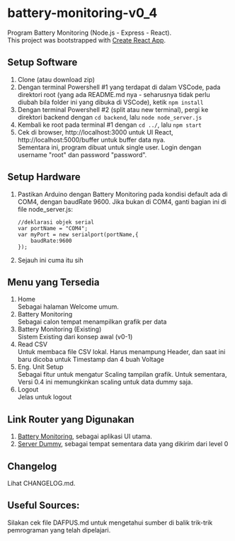 # battery-monitoring-v0_4
Program Battery Monitoring (Node.js - Express - React). <br />
This project was bootstrapped with [Create React App](https://github.com/facebook/create-react-app).

## Setup Software
1. Clone (atau download zip)
2. Dengan terminal Powershell #1 yang terdapat di dalam VSCode, pada direktori root (yang ada README.md nya - seharusnya tidak perlu diubah bila folder ini yang dibuka di VSCode), ketik ```npm install```
3. Dengan terminal Powershell #2 (split atau new terminal), pergi ke direktori backend dengan ```cd backend```, lalu ```node node_server.js```
4. Kembali ke root pada terminal #1 dengan ```cd ../```, lalu ```npm start```
5. Cek di browser, http://localhost:3000 untuk UI React, http://localhost:5000/buffer untuk buffer data nya.<br />
    Sementara ini, program dibuat untuk single user. Login dengan username "root" dan password "password".

## Setup Hardware
1. Pastikan Arduino dengan Battery Monitoring pada kondisi default ada di COM4, dengan baudRate 9600. Jika bukan di COM4, ganti bagian ini di file node_server.js:
    ```
    //deklarasi objek serial
    var portName = "COM4";
    var myPort = new serialport(portName,{
        baudRate:9600
    });
    ```
2. Sejauh ini cuma itu sih

## Menu yang Tersedia
1. Home <br /> Sebagai halaman Welcome umum.
2. Battery Monitoring <br /> Sebagai calon tempat menampilkan grafik per data
3. Battery Monitoring (Existing) <br /> Sistem Existing dari konsep awal (v0-1)
4. Read CSV <br /> Untuk membaca file CSV lokal. Harus menampung Header, dan saat ini baru dicoba untuk Timestamp dan 4 buah Voltage
5. Eng. Unit Setup <br /> Sebagai fitur untuk mengatur Scaling tampilan grafik. Untuk sementara, Versi 0.4 ini memungkinkan scaling untuk data dummy saja.
6. Logout <br /> Jelas untuk logout

## Link Router yang Digunakan
1. [Battery Monitoring](http://localhost:3000), sebagai aplikasi UI utama.
2. [Server Dummy](http://localhost:5000/api/buffer), sebagai tempat sementara data yang dikirim dari level 0

## Changelog
Lihat CHANGELOG.md.

## Useful Sources: 
Silakan cek file DAFPUS.md untuk mengetahui sumber di balik trik-trik pemrograman yang telah dipelajari.
